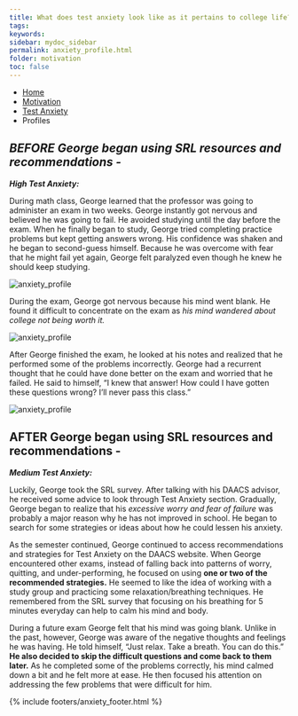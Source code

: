 ```yaml
---
title: What does test anxiety look like as it pertains to college life?
tags: 
keywords: 
sidebar: mydoc_sidebar
permalink: anxiety_profile.html
folder: motivation
toc: false
---
```


<ul class="breadcrumb">
    <li><a href="index.html">Home</a></li>
    <li><a href="motivation.html">Motivation</a></li>
    <li><a href="anxiety.html">Test Anxiety</a></li>
    <li class="active">Profiles</li>
</ul>

## ***BEFORE*** ***George began using SRL resources and recommendations -***
***High Test Anxiety:***

During math class, George learned that the professor was going to administer an exam in two weeks. George instantly got nervous and believed he was going to fail. He avoided studying until the day before the exam. When he finally began to study, George tried completing practice problems but kept getting answers wrong. His confidence was shaken and he began to second-guess himself. Because he was overcome with fear that he might fail yet again, George felt paralyzed even though he knew he should keep studying. 

<img src='images/testanxietysee1.png' alt='anxiety_profile' />

During the exam, George got nervous because his mind went blank. He found it difficult to concentrate on the exam as *his mind wandered about college not being worth it.*

<img src='images/testanxietysee2.png' alt='anxiety_profile' />

After George finished the exam, he looked at his notes and realized that he performed some of the problems incorrectly. George had a recurrent thought that he could have done better on the exam and worried that he failed. He said to himself, “I knew that answer! How could I have gotten these questions wrong? I’ll never pass this class.”

<img src='images/testanxietysee3.png' alt='anxiety_profile' />

## **AFTER** George began using SRL resources and recommendations -

***Medium Test Anxiety:***

Luckily, George took the SRL survey. After talking with his DAACS advisor, he received some advice to look through Test Anxiety section. Gradually, George began to realize that his *excessive worry and fear of failure* was probably a major reason why he has not improved in school. He began to search for some strategies or ideas about how he could lessen his anxiety.



As the semester continued, George continued to access recommendations and strategies for Test Anxiety on the DAACS website. When George encountered other exams, instead of falling back into patterns of worry, quitting, and under-performing, he focused on using **one or two of the recommended strategies.** He seemed to like the idea of working with a study group and practicing some relaxation/breathing techniques. He remembered from the SRL survey that focusing on his breathing for 5 minutes everyday can help to calm his mind and body.



During a future exam George felt that his mind was going blank. Unlike in the past, however, George was aware of the negative thoughts and feelings he was having. He told himself, “Just relax. Take a breath. You can do this.”  **He also decided to skip the difficult questions and come back to them later.** As he completed some of the problems correctly, his mind calmed down a bit and he felt more at ease. He then focused his attention on addressing the few problems that were difficult for him. 

{% include footers/anxiety_footer.html %}




